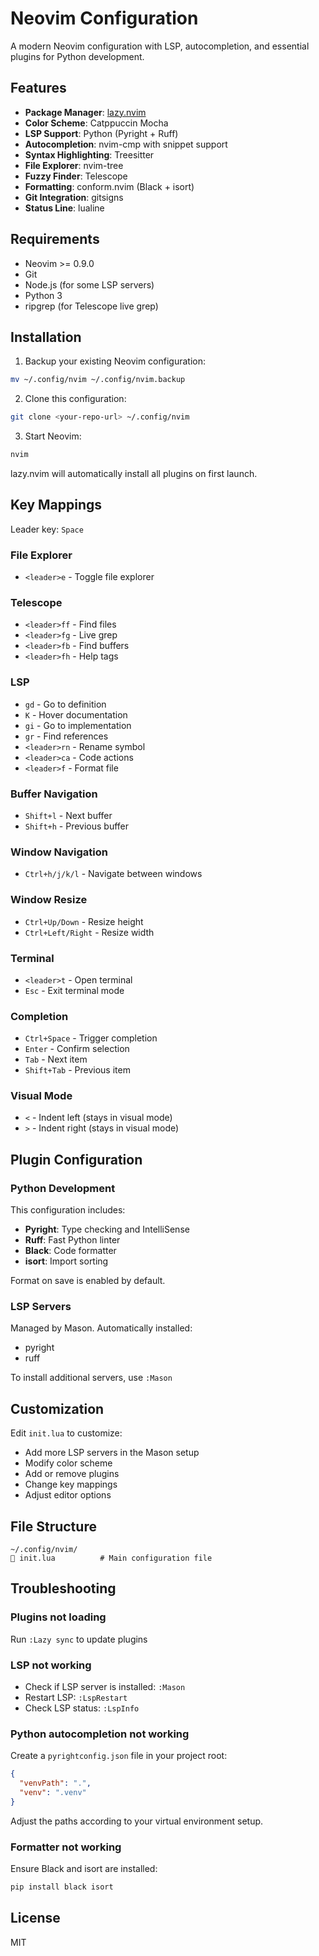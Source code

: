 # Neovim Configuration

A modern Neovim configuration with LSP, autocompletion, and essential plugins for Python development.

## Features

- **Package Manager**: [lazy.nvim](https://github.com/folke/lazy.nvim)
- **Color Scheme**: Catppuccin Mocha
- **LSP Support**: Python (Pyright + Ruff)
- **Autocompletion**: nvim-cmp with snippet support
- **Syntax Highlighting**: Treesitter
- **File Explorer**: nvim-tree
- **Fuzzy Finder**: Telescope
- **Formatting**: conform.nvim (Black + isort)
- **Git Integration**: gitsigns
- **Status Line**: lualine

## Requirements

- Neovim >= 0.9.0
- Git
- Node.js (for some LSP servers)
- Python 3
- ripgrep (for Telescope live grep)

## Installation

1. Backup your existing Neovim configuration:
```bash
mv ~/.config/nvim ~/.config/nvim.backup
```

2. Clone this configuration:
```bash
git clone <your-repo-url> ~/.config/nvim
```

3. Start Neovim:
```bash
nvim
```

lazy.nvim will automatically install all plugins on first launch.

## Key Mappings

Leader key: `Space`

### File Explorer
- `<leader>e` - Toggle file explorer

### Telescope
- `<leader>ff` - Find files
- `<leader>fg` - Live grep
- `<leader>fb` - Find buffers
- `<leader>fh` - Help tags

### LSP
- `gd` - Go to definition
- `K` - Hover documentation
- `gi` - Go to implementation
- `gr` - Find references
- `<leader>rn` - Rename symbol
- `<leader>ca` - Code actions
- `<leader>f` - Format file

### Buffer Navigation
- `Shift+l` - Next buffer
- `Shift+h` - Previous buffer

### Window Navigation
- `Ctrl+h/j/k/l` - Navigate between windows

### Window Resize
- `Ctrl+Up/Down` - Resize height
- `Ctrl+Left/Right` - Resize width

### Terminal
- `<leader>t` - Open terminal
- `Esc` - Exit terminal mode

### Completion
- `Ctrl+Space` - Trigger completion
- `Enter` - Confirm selection
- `Tab` - Next item
- `Shift+Tab` - Previous item

### Visual Mode
- `<` - Indent left (stays in visual mode)
- `>` - Indent right (stays in visual mode)

## Plugin Configuration

### Python Development

This configuration includes:
- **Pyright**: Type checking and IntelliSense
- **Ruff**: Fast Python linter
- **Black**: Code formatter
- **isort**: Import sorting

Format on save is enabled by default.

### LSP Servers

Managed by Mason. Automatically installed:
- pyright
- ruff

To install additional servers, use `:Mason`

## Customization

Edit `init.lua` to customize:
- Add more LSP servers in the Mason setup
- Modify color scheme
- Add or remove plugins
- Change key mappings
- Adjust editor options

## File Structure

```
~/.config/nvim/
   init.lua          # Main configuration file
```

## Troubleshooting

### Plugins not loading
Run `:Lazy sync` to update plugins

### LSP not working
- Check if LSP server is installed: `:Mason`
- Restart LSP: `:LspRestart`
- Check LSP status: `:LspInfo`

### Python autocompletion not working
Create a `pyrightconfig.json` file in your project root:
```json
{
  "venvPath": ".",
  "venv": ".venv"
}
```
Adjust the paths according to your virtual environment setup.

### Formatter not working
Ensure Black and isort are installed:
```bash
pip install black isort
```

## License

MIT
